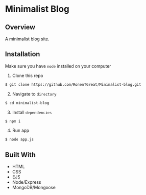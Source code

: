 # Minimalist Blog

## Overview

A minimalist blog site.

## Installation

Make sure you have `node` installed on your computer

1. Clone this repo
   
```bash
$ git clone https://github.com/RonenTGreat/Minimalist-blog.git
```

2. Navigate to `directory`

```bash
$ cd minimalist-blog
```


3. Install `dependencies`

```bash
$ npm i
```

4. Run app

```bash
$ node app.js
```

## Built With

- HTML
- CSS
- EJS
- Node/Express
- MongoDB/Mongoose
